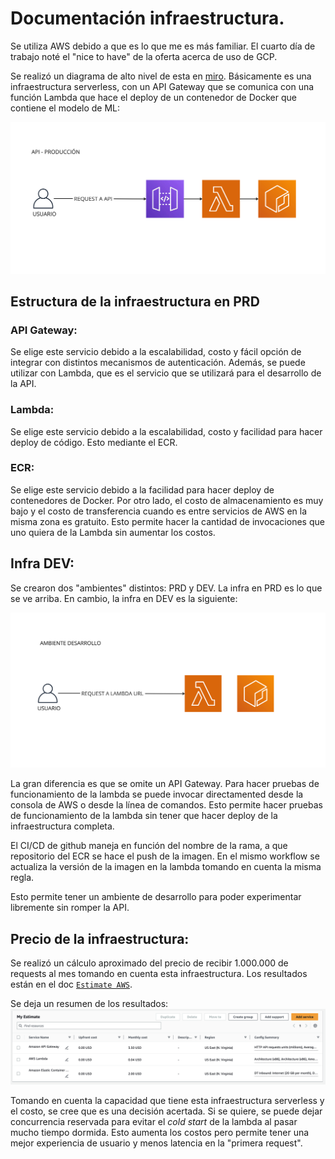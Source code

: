 # Documentación infraestructura.

Se utiliza AWS debido a que es lo que me es más familiar. El cuarto día de trabajo noté el "nice to have" de la oferta acerca de uso de GCP.

Se realizó un diagrama de alto nivel de esta en [miro](https://miro.com/app/board/uXjVMWB33-4=/?share_link_id=138467065206). Básicamente es una infraestructura serverless, con un API Gateway que se comunica con una función Lambda que hace el deploy de un contenedor de Docker que contiene el modelo de ML:

![Infra PRD](imgs/aws-challenge-neuralworks-prd.jpg)

## Estructura de la infraestructura en PRD

### API Gateway:

Se elige este servicio debido a la escalabilidad, costo y fácil opción de integrar con distintos mecanismos de autenticación. Además, se puede utilizar con Lambda, que es el servicio que se utilizará para el desarrollo de la API.

### Lambda:

Se elige este servicio debido a la escalabilidad, costo y facilidad para hacer deploy de código. Esto mediante el ECR.

### ECR:

Se elige este servicio debido a la facilidad para hacer deploy de contenedores de Docker. Por otro lado, el costo de almacenamiento es muy bajo y el costo de transferencia cuando es entre servicios de AWS en la misma zona es gratuito. Esto permite hacer la cantidad de invocaciones que uno quiera de la Lambda sin aumentar los costos.


## Infra DEV:

Se crearon dos "ambientes" distintos: PRD y DEV. La infra en PRD es lo que se ve arriba. En cambio, la infra en DEV es la siguiente:

![Infra DEV](imgs/aws-challenge-neuralworks-dev.jpg)

La gran diferencia es que se omite un API Gateway. Para hacer pruebas de funcionamiento de la lambda se puede invocar directamented desde la consola de AWS o desde la línea de comandos. Esto permite hacer pruebas de funcionamiento de la lambda sin tener que hacer deploy de la infraestructura completa. 

El CI/CD de github maneja en función del nombre de la rama, a que repositorio del ECR se hace el push de la imagen. En el mismo workflow se actualiza la versión de la imagen en la lambda tomando en cuenta la misma regla. 

Esto permite tener un ambiente de desarrollo para poder experimentar libremente sin romper la API. 


## Precio de la infraestructura:

Se realizó un cálculo aproximado del precio de recibir 1.000.000 de requests al mes tomando en cuenta esta infraestructura. Los resultados están en el doc [`Estimate AWS`](other/My%20Estimate%20-%20AWS%20Pricing%20Calculator.pdf).

Se deja un resumen de los resultados:
![Estimate AWS](imgs/estimate.png)

Tomando en cuenta la capacidad que tiene esta infraestructura serverless y el costo, se cree que es una decisión acertada. Si se quiere, se puede dejar concurrencia reservada para evitar el *cold start* de la lambda al pasar mucho tiempo dormida. Esto aumenta los costos pero permite tener una mejor experiencia de usuario y menos latencia en la "primera request".